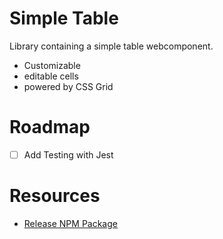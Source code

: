 # Simple Table

Library containing a simple table webcomponent.

- Customizable
- editable cells
- powered by CSS Grid

# Roadmap

- [ ] Add Testing with Jest

# Resources

- [Release NPM Package](https://itnext.io/step-by-step-building-and-publishing-an-npm-typescript-package-44fe7164964c)
